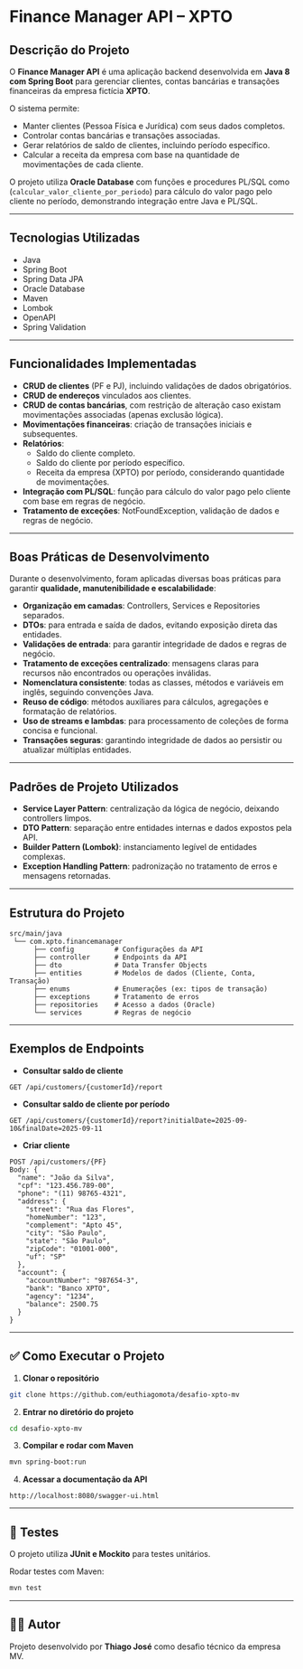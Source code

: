 # Finance Manager API – XPTO

## Descrição do Projeto
O **Finance Manager API** é uma aplicação backend desenvolvida em **Java 8 com Spring Boot** para gerenciar clientes, contas bancárias e transações financeiras da empresa fictícia **XPTO**.

O sistema permite:
- Manter clientes (Pessoa Física e Jurídica) com seus dados completos.
- Controlar contas bancárias e transações associadas.
- Gerar relatórios de saldo de clientes, incluindo período específico.
- Calcular a receita da empresa com base na quantidade de movimentações de cada cliente.

O projeto utiliza **Oracle Database** com funções e procedures PL/SQL como (`calcular_valor_cliente_por_periodo`) para cálculo do valor pago pelo cliente no período, demonstrando integração entre Java e PL/SQL.

---

## Tecnologias Utilizadas
- Java
- Spring Boot
- Spring Data JPA
- Oracle Database
- Maven
- Lombok
- OpenAPI
- Spring Validation

---

## Funcionalidades Implementadas
- **CRUD de clientes** (PF e PJ), incluindo validações de dados obrigatórios.
- **CRUD de endereços** vinculados aos clientes.
- **CRUD de contas bancárias**, com restrição de alteração caso existam movimentações associadas (apenas exclusão lógica).
- **Movimentações financeiras**: criação de transações iniciais e subsequentes.
- **Relatórios**:
    - Saldo do cliente completo.
    - Saldo do cliente por período específico.
    - Receita da empresa (XPTO) por período, considerando quantidade de movimentações.
- **Integração com PL/SQL**: função para cálculo do valor pago pelo cliente com base em regras de negócio.
- **Tratamento de exceções**: NotFoundException, validação de dados e regras de negócio.

---

## Boas Práticas de Desenvolvimento
Durante o desenvolvimento, foram aplicadas diversas boas práticas para garantir **qualidade, manutenibilidade e escalabilidade**:

- **Organização em camadas**: Controllers, Services e Repositories separados.
- **DTOs**: para entrada e saída de dados, evitando exposição direta das entidades.
- **Validações de entrada**: para garantir integridade de dados e regras de negócio.
- **Tratamento de exceções centralizado**: mensagens claras para recursos não encontrados ou operações inválidas.
- **Nomenclatura consistente**: todas as classes, métodos e variáveis em inglês, seguindo convenções Java.
- **Reuso de código**: métodos auxiliares para cálculos, agregações e formatação de relatórios.
- **Uso de streams e lambdas**: para processamento de coleções de forma concisa e funcional.
- **Transações seguras**: garantindo integridade de dados ao persistir ou atualizar múltiplas entidades.

---

## Padrões de Projeto Utilizados
- **Service Layer Pattern**: centralização da lógica de negócio, deixando controllers limpos.
- **DTO Pattern**: separação entre entidades internas e dados expostos pela API.
- **Builder Pattern (Lombok)**: instanciamento legível de entidades complexas.
- **Exception Handling Pattern**: padronização no tratamento de erros e mensagens retornadas.

---

## Estrutura do Projeto

```
src/main/java
 └── com.xpto.financemanager
      ├── config          # Configurações da API
      ├── controller      # Endpoints da API
      ├── dto             # Data Transfer Objects
      ├── entities        # Modelos de dados (Cliente, Conta, Transação)
      ├── enums           # Enumerações (ex: tipos de transação)
      ├── exceptions      # Tratamento de erros
      ├── repositories    # Acesso a dados (Oracle)
      └── services        # Regras de negócio
```

---

## Exemplos de Endpoints

- **Consultar saldo de cliente**
```
GET /api/customers/{customerId}/report
```

- **Consultar saldo de cliente por período**
```
GET /api/customers/{customerId}/report?initialDate=2025-09-10&finalDate=2025-09-11
```

- **Criar cliente**
```
POST /api/customers/{PF}
Body: {
  "name": "João da Silva",
  "cpf": "123.456.789-00",
  "phone": "(11) 98765-4321",
  "address": {
    "street": "Rua das Flores",
    "homeNumber": "123",
    "complement": "Apto 45",
    "city": "São Paulo",
    "state": "São Paulo",
    "zipCode": "01001-000",
    "uf": "SP"
  },
  "account": {
    "accountNumber": "987654-3",
    "bank": "Banco XPTO",
    "agency": "1234",
    "balance": 2500.75
  }
}
```

---

## ✅ Como Executar o Projeto

1. **Clonar o repositório**
```bash
git clone https://github.com/euthiagomota/desafio-xpto-mv
```

2. **Entrar no diretório do projeto**
```bash
cd desafio-xpto-mv
```

3. **Compilar e rodar com Maven**
```bash
mvn spring-boot:run
```

4. **Acessar a documentação da API**
```
http://localhost:8080/swagger-ui.html
```

---

## 🧪 Testes
O projeto utiliza **JUnit e Mockito** para testes unitários.

Rodar testes com Maven:
```bash
mvn test
```

---

## 👨‍💻 Autor
Projeto desenvolvido por **Thiago José** como desafio técnico da empresa MV.

